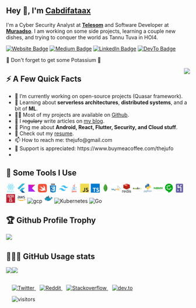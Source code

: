 

<h2>Hey 👋, I'm <a href="https://thejufo.me/">Cabdifataax</a></h2>
<p>I'm a Cyber Security Analyst at <strong><a href="https://www.telesom.com/">Telesom</a></strong> and Software Developer at <strong><a href="https://muraadso.com/">Muraadso</a></strong>. I am working on some side projects, learning a couple new dishes, and trying to conquer the world as Tannu Tuva in HOI4.</p>
<p><a href="https://thejufo.me"><img src="https://img.shields.io/badge/-thejufo.me-4E69C8?style=flat-square&amp;labelColor=4E69C8&amp;logo=Firefox&amp;link=https://thejufo.me" alt="Website Badge"></a> <a href="https://medium.com/@thejufo"><img src="https://img.shields.io/badge/-@thejufo-14c767?style=flat-square&amp;labelColor=14c767&amp;logo=Medium&amp;link=https://medium.com/@thejufo" alt="Medium Badge"></a> <a href="https://www.linkedin.com/in/thejufo/"><img src="https://img.shields.io/badge/-@thejufo-0077B5?style=flat-square&amp;labelColor=0077B5&amp;logo=LinkedIn&amp;link=https://www.linkedin.com/in/thejufo/" alt="LinkedIn Badge"></a> <a href="https://dev.to/thejufo"><img src="https://img.shields.io/badge/-@thejufo-0A0A0A?style=flat-square&amp;labelColor=0A0A0A&amp;logo=dev.to&amp;link=https://dev.to/thejufo" alt="DevTo Badge"></a></p>
<p>🍌 Don't forget to get some Potassium 🍌</p>
<img align="right" src="https://media1.giphy.com/media/13HgwGsXF0aiGY/giphy.gif" />
<h2>⚡️ A Few Quick Facts</h2>

<ul>
<li>🔭 I’m currently working on open-source projects (Quasar framework).</li>
<li>🧐 Learning about <strong>serverless architectures</strong>, <strong>distributed systems</strong>, and a bit of <strong>ML</strong>.</li>
<li>👨‍💻 Most of my projects are available on <a href="https://github.com/thejufo">Github</a>.</li>
<li>📝 I <del>regulary</del> write articles on <a href="https://blog.thejufo.me">my blog</a>.</li>
<li>💬 Ping me about <strong>Android, React, Flutter, Security, and Cloud stuff</strong>.</li>
<li>📙 Check out my <a href="https://www.thejufo.me/resume/resume.pdf">resume</a>.</li>
<li>📫 How to reach me: thejufo@gmail.com</li>
<li>🙏 Support is appreciated: https://www.buymeacoffee.com/thejufo<li>
</ul>

<h2>🚀 Some Tools I Use</h2>
<p align="left">
<img src="https://raw.githubusercontent.com/devicons/devicon/master/icons/react/react-original-wordmark.svg" alt="react" width="25" height="25" />
<img src="https://raw.githubusercontent.com/devicons/devicon/master/icons/flutter/flutter-original.svg" alt="angular-js" width="25" height="25" />
<img src="https://raw.githubusercontent.com/devicons/devicon/master/icons/kotlin/kotlin-original.svg" alt="vue" width="25" height="25" />
<img src="https://raw.githubusercontent.com/devicons/devicon/master/icons/swift/swift-original.svg" alt="bootstrap" width="25" height="25" />
<img src="https://raw.githubusercontent.com/devicons/devicon/master/icons/css3/css3-original-wordmark.svg" alt="css3" width="25" height="25" />
<img src="https://raw.githubusercontent.com/devicons/devicon/master/icons/tailwindcss/tailwindcss-plain.svg" alt="gulp" width="25" height="25" />
<img src="https://raw.githubusercontent.com/devicons/devicon/master/icons/java/java-original-wordmark.svg" alt="java" width="25" height="25" />
<img src="https://raw.githubusercontent.com/devicons/devicon/master/icons/javascript/javascript-original.svg" alt="javascript" width="25" height="25" />
<img src="https://raw.githubusercontent.com/devicons/devicon/master/icons/typescript/typescript-original.svg" alt="typescript" width="25" height="25" />
<img src="https://raw.githubusercontent.com/devicons/devicon/master/icons/mongodb/mongodb-original.svg" alt="mongodb" width="25" height="25" />
<img src="https://raw.githubusercontent.com/devicons/devicon/master/icons/mysql/mysql-original-wordmark.svg" alt="mysql" width="25" height="25" />
<img src="https://raw.githubusercontent.com/devicons/devicon/master/icons/redis/redis-original-wordmark.svg" alt="redis" width="25" height="25" />
<img src="https://raw.githubusercontent.com/devicons/devicon/master/icons/nodejs/nodejs-original-wordmark.svg" alt="nodejs" width="25" height="25" />
<img src="https://raw.githubusercontent.com/devicons/devicon/master/icons/python/python-original-wordmark.svg" alt="python" width="25" height="25" />
<img src="https://raw.githubusercontent.com/devicons/devicon/master/icons/nginx/nginx-original.svg" alt="nginx" width="25" height="25" />
<img src="https://raw.githubusercontent.com/devicons/devicon/master/icons/cucumber/cucumber-plain.svg" alt="cucumber" width="25" height="25" />
<img src="https://raw.githubusercontent.com/devicons/devicon/master/icons/heroku/heroku-plain.svg" alt="heroku" width="25" height="25" />
<img src="https://raw.githubusercontent.com/devicons/devicon/master/icons/travis/travis-plain.svg" alt="travis" width="25" height="25" />
<img src="https://raw.githubusercontent.com/github/explore/80688e429a7d4ef2fca1e82350fe8e3517d3494d/topics/aws/aws.png" alt="aws" width="25" height="25" />
<img src="https://www.vectorlogo.zone/logos/google_cloud/google_cloud-icon.svg" alt="gcp" width="25" height="25" />
<img src="https://raw.githubusercontent.com/devicons/devicon/master/icons/docker/docker-original.svg" alt="Docker" width="25" height="25" />
<img src="https://www.vectorlogo.zone/logos/kubernetes/kubernetes-icon.svg" alt="Kubernetes" width="25" height="25" />
<img src="https://cdn.jsdelivr.net/gh/devicons/devicon/icons/go/go-original.svg" alt="Go" width="25" height="25" />
</p>

 <div>
  <h2>🏆 Github Profile Trophy</h4>
  <img src="https://github-profile-trophy.vercel.app/?username=thejufo&column=7"/>
</div>
            

<div>
  <h2>👨🏻‍💻 GitHub Usage stats</h4>
  <img height="170" align="left" src="https://github-readme-stats.vercel.app/api?username=thejufo&count_private=true&include_all_commits=true" />
  <img src="https://github-readme-stats.vercel.app/api/top-langs/?username=thejufo&layout=compact" />
</div>

##
            
<p>
  <a href="https://twitter.com/thejufo">
    <img src="https://img.shields.io/twitter/follow/Mayur06322144?label=Follow%20%40thejufo&style=social" alt="Twitter">
  </a>&ensp;
  <a href="https://www.reddit.com/user/thejufo">
    <img src="https://img.shields.io/reddit/user-karma/combined/thejufo?style=social" alt="Reddit">
  </a>&ensp;
  <a href="https://stackoverflow.com/users/10872323/thejufo?tab=profile">
    <img src="https://img.shields.io/stackexchange/stackoverflow/r/10872323?color=orange" alt="Stackoverflow">
  </a>&ensp;
  <a href="https://dev.to/thejufo">
    <img src="https://img.shields.io/badge/dev.to-Follow-lightgrey?style=social&logo=dev.to" alt="dev.to">
  </a>
</p>


<p><img src="https://visitor-badge.glitch.me/badge?page_id=thejufo.thejufo" alt="visitors"></p>
